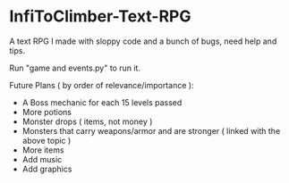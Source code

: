# InfiToClimber-Text-RPG
A text RPG I made with sloppy code and a bunch of bugs, need help and tips.

Run "game and events.py" to run it.

Future Plans ( by order of relevance/importance ):

- A Boss mechanic for each 15 levels passed
- More potions
- Monster drops ( items, not money )
- Monsters that carry weapons/armor and are stronger ( linked with the above topic )
- More items
- Add music
- Add graphics
